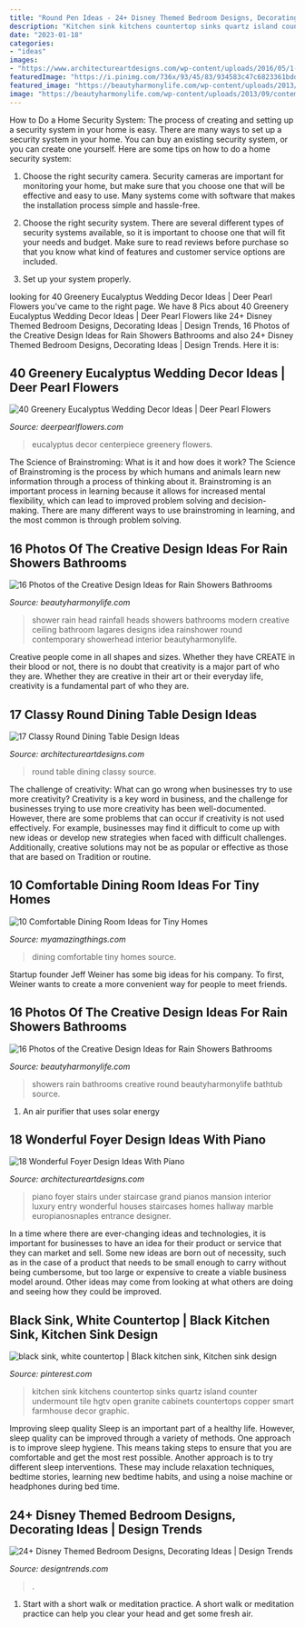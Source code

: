 ```yaml
---
title: "Round Pen Ideas - 24+ Disney Themed Bedroom Designs, Decorating Ideas"
description: "Kitchen sink kitchens countertop sinks quartz island counter undermount tile hgtv open granite cabinets countertops copper smart farmhouse decor graphic"
date: "2023-01-18"
categories:
- "ideas"
images:
- "https://www.architectureartdesigns.com/wp-content/uploads/2016/05/1-60-630x954.jpg"
featuredImage: "https://i.pinimg.com/736x/93/45/83/934583c47c6823361bdd9f302e18c6ad.jpg"
featured_image: "https://beautyharmonylife.com/wp-content/uploads/2013/09/Lagares-Shower-Head-Duc-Photo-e1305926941683.jpg"
image: "https://beautyharmonylife.com/wp-content/uploads/2013/09/contemporary-round-bathtub-designs-800x1086.jpg"
---
```



How to Do a Home Security System: The process of creating and setting up a security system in your home is easy.
There are many ways to set up a security system in your home. You can buy an existing security system, or you can create one yourself. Here are some tips on how to do a home security system:
1. Choose the right security camera. Security cameras are important for monitoring your home, but make sure that you choose one that will be effective and easy to use. Many systems come with software that makes the installation process simple and hassle-free.

2. Choose the right security system. There are several different types of security systems available, so it is important to choose one that will fit your needs and budget. Make sure to read reviews before purchase so that you know what kind of features and customer service options are included.

3. Set up your system properly.

	

		
looking for 40 Greenery Eucalyptus Wedding Decor Ideas | Deer Pearl Flowers you've came to the right page. We have 8 Pics about 40 Greenery Eucalyptus Wedding Decor Ideas | Deer Pearl Flowers like 24+ Disney Themed Bedroom Designs, Decorating Ideas | Design Trends, 16 Photos of the Creative Design Ideas for Rain Showers Bathrooms and also 24+ Disney Themed Bedroom Designs, Decorating Ideas | Design Trends. Here it is:
		
    
## 40 Greenery Eucalyptus Wedding Decor Ideas | Deer Pearl Flowers

<img loading=lazy src="http://www.deerpearlflowers.com/wp-content/uploads/2016/12/eucalyptus-wedding-centerpiece-via-Jenny-Haas-Photography.jpg" onerror="this.onerror=null;this.src='https://tse4.mm.bing.net/th?id=OIP.YeVz4c5zEGmPmZNLDWxRCgHaLH&amp;pid=15.1';" alt="40 Greenery Eucalyptus Wedding Decor Ideas | Deer Pearl Flowers">

_Source: deerpearlflowers.com_

>eucalyptus decor centerpiece greenery flowers. 

	

The Science of Brainstroming: What is it and how does it work?
The Science of Brainstroming is the process by which humans and animals learn new information through a process of thinking about it. Brainstroming is an important process in learning because it allows for increased mental flexibility, which can lead to improved problem solving and decision-making. There are many different ways to use brainstroming in learning, and the most common is through problem solving.

    
## 16 Photos Of The Creative Design Ideas For Rain Showers Bathrooms

<img loading=lazy src="https://beautyharmonylife.com/wp-content/uploads/2013/09/Lagares-Shower-Head-Duc-Photo-e1305926941683.jpg" onerror="this.onerror=null;this.src='https://tse2.mm.bing.net/th?id=OIP.tnzLiHkZKpzswXb1O_7pjAHaMP&amp;pid=15.1';" alt="16 Photos of the Creative Design Ideas for Rain Showers Bathrooms">

_Source: beautyharmonylife.com_

>shower rain head rainfall heads showers bathrooms modern creative ceiling bathroom lagares designs idea rainshower round contemporary showerhead interior beautyharmonylife. 

	

Creative people come in all shapes and sizes. Whether they have CREATE in their blood or not, there is no doubt that creativity is a major part of who they are. Whether they are creative in their art or their everyday life, creativity is a fundamental part of who they are.

    
## 17 Classy Round Dining Table Design Ideas

<img loading=lazy src="https://www.architectureartdesigns.com/wp-content/uploads/2015/02/653.jpg" onerror="this.onerror=null;this.src='https://tse2.mm.bing.net/th?id=OIP.wGLZ5UNK6TmYuPx1mN7CkgHaJQ&amp;pid=15.1';" alt="17 Classy Round Dining Table Design Ideas">

_Source: architectureartdesigns.com_

>round table dining classy source. 

	

The challenge of creativity: What can go wrong when businesses try to use more creativity?
Creativity is a key word in business, and the challenge for businesses trying to use more creativity has been well-documented. However, there are some problems that can occur if creativity is not used effectively. For example, businesses may find it difficult to come up with new ideas or develop new strategies when faced with difficult challenges. Additionally, creative solutions may not be as popular or effective as those that are based on Tradition or routine.

    
## 10 Comfortable Dining Room Ideas For Tiny Homes

<img loading=lazy src="http://myamazingthings.com/wp-content/uploads/2016/12/room2-683x1024.jpg" onerror="this.onerror=null;this.src='https://tse2.mm.bing.net/th?id=OIP.vcGgG1N8S4pTiMj3y2Z-fwHaLG&amp;pid=15.1';" alt="10 Comfortable Dining Room Ideas for Tiny Homes">

_Source: myamazingthings.com_

>dining comfortable tiny homes source. 

	

Startup founder Jeff Weiner has some big ideas for his company. To first, Weiner wants to create a more convenient way for people to meet friends.

    
## 16 Photos Of The Creative Design Ideas For Rain Showers Bathrooms

<img loading=lazy src="https://beautyharmonylife.com/wp-content/uploads/2013/09/contemporary-round-bathtub-designs-800x1086.jpg" onerror="this.onerror=null;this.src='https://tse1.mm.bing.net/th?id=OIP.uOLdDxPgpLPf7l1n1f0ISQHaKD&amp;pid=15.1';" alt="16 Photos of the Creative Design Ideas for Rain Showers Bathrooms">

_Source: beautyharmonylife.com_

>showers rain bathrooms creative round beautyharmonylife bathtub source. 

	

1. An air purifier that uses solar energy 

    
## 18 Wonderful Foyer Design Ideas With Piano

<img loading=lazy src="https://www.architectureartdesigns.com/wp-content/uploads/2016/05/1-60-630x954.jpg" onerror="this.onerror=null;this.src='https://tse3.mm.bing.net/th?id=OIP.Y5c--GXtp0B1-uxdARAuHAHaLN&amp;pid=15.1';" alt="18 Wonderful Foyer Design Ideas With Piano">

_Source: architectureartdesigns.com_

>piano foyer stairs under staircase grand pianos mansion interior luxury entry wonderful houses staircases homes hallway marble europianosnaples entrance designer. 

	

In a time where there are ever-changing ideas and technologies, it is important for businesses to have an idea for their product or service that they can market and sell. Some new ideas are born out of necessity, such as in the case of a product that needs to be small enough to carry without being cumbersome, but too large or expensive to create a viable business model around. Other ideas may come from looking at what others are doing and seeing how they could be improved.

    
## Black Sink, White Countertop | Black Kitchen Sink, Kitchen Sink Design

<img loading=lazy src="https://i.pinimg.com/736x/93/45/83/934583c47c6823361bdd9f302e18c6ad.jpg" onerror="this.onerror=null;this.src='https://tse1.mm.bing.net/th?id=OIP.HZbLqTZNIBa7WE9QD3Zj7QHaLH&amp;pid=15.1';" alt="black sink, white countertop | Black kitchen sink, Kitchen sink design">

_Source: pinterest.com_

>kitchen sink kitchens countertop sinks quartz island counter undermount tile hgtv open granite cabinets countertops copper smart farmhouse decor graphic. 

	

Improving sleep quality
Sleep is an important part of a healthy life. However, sleep quality can be improved through a variety of methods. One approach is to improve sleep hygiene. This means taking steps to ensure that you are comfortable and get the most rest possible. Another approach is to try different sleep interventions. These may include relaxation techniques, bedtime stories, learning new bedtime habits, and using a noise machine or headphones during bed time.

    
## 24+ Disney Themed Bedroom Designs, Decorating Ideas | Design Trends

<img loading=lazy src="https://images.designtrends.com/wp-content/uploads/2016/03/22104328/Excellent-Disney-Themed-Bedroom.jpg" onerror="this.onerror=null;this.src='https://tse1.mm.bing.net/th?id=OIP.HC00GG2gR4zevBzqOTzfwAHaJ_&amp;pid=15.1';" alt="24+ Disney Themed Bedroom Designs, Decorating Ideas | Design Trends">

_Source: designtrends.com_

>. 

	

1. Start with a short walk or meditation practice. A short walk or meditation practice can help you clear your head and get some fresh air.

